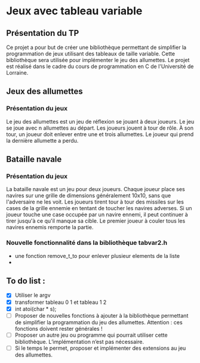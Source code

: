 # Jeux avec tableau variable
## Présentation du TP
Ce projet a pour but de créer une bibliothèque permettant de simplifier la programmation de jeux utilisant des tableaux de taille variable. Cette bibliothèque sera utilisée pour implémenter le jeu des allumettes. Le projet est réalisé dans le cadre du cours de programmation en C de l'Université de Lorraine.

## Jeux des allumettes
### Présentation du jeux
Le jeu des allumettes est un jeu de réflexion se jouant à deux joueurs. Le jeu se joue avec n allumettes au départ. Les joueurs jouent à tour de rôle. À son tour, un joueur doit enlever entre une et trois allumettes. Le joueur qui prend la dernière allumette a perdu.

## Bataille navale 
### Présentation du jeux
<!-- Explication de la bataille navale -->
La bataille navale est un jeu pour deux joueurs.
Chaque joueur place ses navires sur une grille de dimensions généralement 10x10, sans que l'adversaire ne les voit.
Les joueurs tirent tour à tour des missiles sur les cases de la grille ennemie en tentant de toucher les navires adverses.
Si un joueur touche une case occupée par un navire ennemi, il peut continuer à tirer jusqu'à ce qu'il manque sa cible.
Le premier joueur à couler tous les navires ennemis remporte la partie.


### Nouvelle fonctionnalité dans la bibliothèque tabvar2.h
- une fonction remove_t_to pour enlever plusieur elements de la liste 
-

## To do list :
- [x] Utiliser le argv
- [x] transformer tableau 0 1 et tableau 1 2
- [x] int atoi(char * s);
- [ ]  Proposer de nouvelles fonctions à ajouter à la bibliothèque permettant de simplifier la programmation du jeu des allumettes. Attention : ces fonctions doivent rester générales !
- [ ] Proposer un autre jeu ou programme qui pourrait utiliser cette bibliothèque. L’implémentation n’est pas nécessaire.
- [ ] Si le temps le permet, proposer et implémenter des extensions au jeu des allumettes.